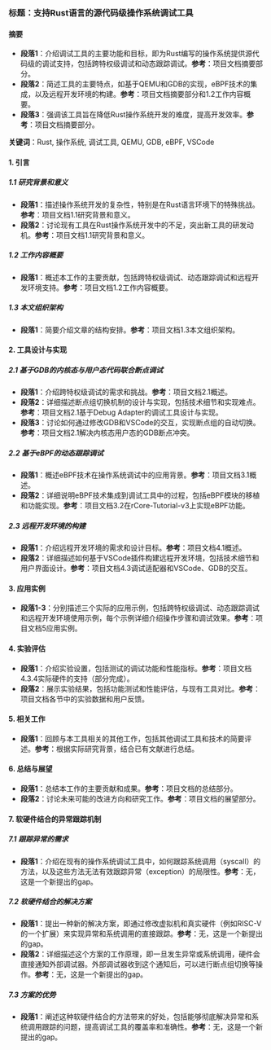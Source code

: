 ### 标题：支持Rust语言的源代码级操作系统调试工具

#### 摘要

- **段落1**：介绍调试工具的主要功能和目标，即为Rust编写的操作系统提供源代码级的调试支持，包括跨特权级调试和动态跟踪调试。**参考**：项目文档摘要部分。
- **段落2**：简述工具的主要特点，如基于QEMU和GDB的实现，eBPF技术的集成，以及远程开发环境的构建。**参考**：项目文档摘要部分和1.2工作内容概要。
- **段落3**：强调该工具旨在降低Rust操作系统开发的难度，提高开发效率。**参考**：项目文档摘要部分。

**关键词**：Rust, 操作系统, 调试工具, QEMU, GDB, eBPF, VSCode

#### 1. 引言

##### 1.1 研究背景和意义
- **段落1**：描述操作系统开发的复杂性，特别是在Rust语言环境下的特殊挑战。**参考**：项目文档1.1研究背景和意义。
- **段落2**：讨论现有工具在Rust操作系统开发中的不足，突出新工具的研发动机。**参考**：项目文档1.1研究背景和意义。

##### 1.2 工作内容概要
- **段落1**：概述本工作的主要贡献，包括跨特权级调试、动态跟踪调试和远程开发环境支持。**参考**：项目文档1.2工作内容概要。

##### 1.3 本文组织架构
- **段落1**：简要介绍文章的结构安排。**参考**：项目文档1.3本文组织架构。

#### 2. 工具设计与实现

##### 2.1 基于GDB的内核态与用户态代码联合断点调试
- **段落1**：介绍跨特权级调试的需求和挑战。**参考**：项目文档2.1概述。
- **段落2**：详细描述断点组切换机制的设计与实现，包括技术细节和实现难点。**参考**：项目文档2.1基于Debug Adapter的调试工具设计与实现。
- **段落3**：讨论如何通过修改GDB和VSCode的交互，实现断点组的自动切换。**参考**：项目文档2.1解决内核态用户态的GDB断点冲突。

##### 2.2 基于eBPF的动态跟踪调试
- **段落1**：概述eBPF技术在操作系统调试中的应用背景。**参考**：项目文档3.1概述。
- **段落2**：详细说明eBPF技术集成到调试工具中的过程，包括eBPF模块的移植和功能实现。**参考**：项目文档3.2在rCore-Tutorial-v3上实现eBPF功能。

##### 2.3 远程开发环境的构建
- **段落1**：介绍远程开发环境的需求和设计目标。**参考**：项目文档4.1概述。
- **段落2**：详细描述如何基于VSCode插件构建远程开发环境，包括技术细节和用户界面设计。**参考**：项目文档4.3调试适配器和VSCode、GDB的交互。

#### 3. 应用实例
- **段落1-3**：分别描述三个实际的应用示例，包括跨特权级调试、动态跟踪调试和远程开发环境使用示例，每个示例详细介绍操作步骤和调试效果。**参考**：项目文档5应用实例。

#### 4. 实验评估
- **段落1**：介绍实验设置，包括测试的调试功能和性能指标。**参考**：项目文档4.3.4实际硬件的支持（部分完成）。
- **段落2**：展示实验结果，包括功能测试和性能评估，与现有工具对比。**参考**：项目文档各节中的实验数据和用户反馈。

#### 5. 相关工作
- **段落1**：回顾与本工具相关的其他工作，包括其他调试工具和技术的简要评述。**参考**：根据实际研究背景，结合已有文献进行总结。

#### 6. 总结与展望
- **段落1**：总结本工作的主要贡献和成果。**参考**：项目文档的总结部分。
- **段落2**：讨论未来可能的改进方向和研究工作。**参考**：项目文档的展望部分。

#### 7. 软硬件结合的异常跟踪机制

##### 7.1 跟踪异常的需求
- **段落1**：介绍在现有的操作系统调试工具中，如何跟踪系统调用（syscall）的方法，以及这些方法无法有效跟踪异常（exception）的局限性。**参考**：无，这是一个新提出的gap。

##### 7.2 软硬件结合的解决方案
- **段落1**：提出一种新的解决方案，即通过修改虚拟机和真实硬件（例如RISC-V的一个扩展）来实现异常和系统调用的直接跟踪。**参考**：无，这是一个新提出的gap。
- **段落2**：详细描述这个方案的工作原理，即一旦发生异常或系统调用，硬件会直接通知外部调试器。外部调试器收到这个通知后，可以进行断点组切换等操作。**参考**：无，这是一个新提出的gap。

##### 7.3 方案的优势
- **段落1**：阐述这种软硬件结合的方法带来的好处，包括能够彻底解决异常和系统调用跟踪的问题，提高调试工具的覆盖率和准确性。**参考**：无，这是一个新提出的gap。
